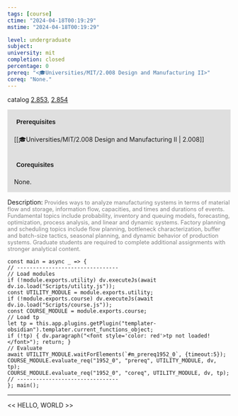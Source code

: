 ```yaml
---
tags: [course]
ctime: "2024-04-18T00:19:29"
mstime: "2024-04-18T00:19:29"

level: undergraduate
subject: 
university: mit
completion: closed
percentage: 0
prereq: "<🎓Universities/MIT/2.008 Design and Manufacturing II>"
coreq: "None."
---
```


catalog [2.853](http://student.mit.edu/catalog/m2c.html#2.853), [2.854](http://student.mit.edu/catalog/m2c.html#2.854)

<span style="display: block; padding: 15px; background-color: rgb(100, 100, 100, 0.2);"><font id="m_prereq1952_0" style="display: block; font-family: Arial, sans-serif; font-weight: bold; padding: 5px">Prerequisites</font><br><span id="prereq1952_0">[[🎓Universities/MIT/2.008 Design and Manufacturing II | 2.008]]</span></span>
<span style="display: block; padding: 15px; background-color: rgb(100, 100, 100, 0.2);"><font id="m_coreq1952_0" style="display: block; font-family: Arial, sans-serif; font-weight: bold; padding: 5px">Corequisites</font><br><span id="coreq1952_0">None.</span></span>

<font style="">Description:</font>
<font style="color: grey; font-size: 0.8rem;">Provides ways to analyze manufacturing systems in terms of material flow and storage, information flow, capacities, and times and durations of events. Fundamental topics include probability, inventory and queuing models, forecasting, optimization, process analysis, and linear and dynamic systems. Factory planning and scheduling topics include flow planning, bottleneck characterization, buffer and batch-size tactics, seasonal planning, and dynamic behavior of production systems. Graduate students are required to complete additional assignments with stronger analytical content.</font>

```dataviewjs
const main = async _ => {
// --------------------------------
// Load modules
if (!module.exports.utility) dv.executeJs(await dv.io.load("Scripts/utility.js"));
const UTILITY_MODULE = module.exports.utility;
if (!module.exports.course) dv.executeJs(await dv.io.load("Scripts/course.js"));
const COURSE_MODULE = module.exports.course;
// Load tp
let tp = this.app.plugins.getPlugin("templater-obsidian").templater.current_functions_object;
if (!tp) { dv.paragraph("<font style='color: red'>tp not loaded!</font>"); return; }
// Evaluate
await UTILITY_MODULE.waitForElements(`#m_prereq1952_0`, {timeout:5});
COURSE_MODULE.evaluate_req("1952_0", "prereq", UTILITY_MODULE, dv, tp);
COURSE_MODULE.evaluate_req("1952_0", "coreq", UTILITY_MODULE, dv, tp);
// --------------------------------
}; main();
```

---

<< HELLO, WORLD >>
